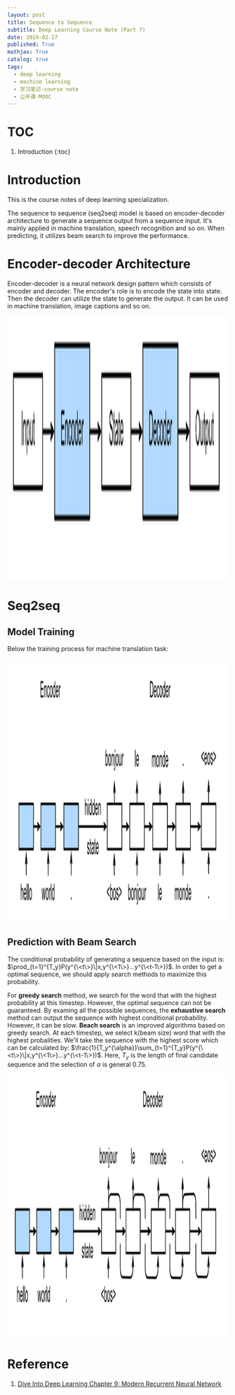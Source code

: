 ```yaml
---
layout: post
title: Sequence to Sequence 
subtitle: Deep Learning Course Note (Part 7)
date: 2019-02-27
published: True
mathjax: True
catalog: true
tags:
  - deep learning
  - machine learning
  - 学习笔记-course note
  - 公开课-MOOC
---
```

# TOC
1. Introduction
{:toc}


# Introduction
This is the course notes of deep learning specialization. 

The sequence to sequence (seq2seq) model is based on encoder-decoder architecture to generate a sequence output from a sequence input. It's mainly applied in machine translation, speech recognition and so on. When predicting, it utilizes beam search to improve the performance.

# Encoder-decoder Architecture

Encoder-decoder is a neural network design pattern which consists of encoder and decoder. The encoder's role is to encode the state into state. Then the decoder can utilize the state to generate the output. It can be used in machine translation, image captions and so on. 

<img src='/img/deep_learning_course/encoder_decoder.png' width='600' height='600'>


# Seq2seq

## Model Training

Below the training process for machine translation task:

<img src='/img/deep_learning_course/seq2seq.png' width='600' height='600'>

## Prediction with Beam Search

The conditional probability of generating a sequence based on the input is: $\prod_{t=1}^{T_y}P(y^{\<t\>}\|x,y^{\<1\>}...y^{\<t-1\>})$. In order to get a optimal sequence, we should apply search methods to maximize this probability. 

For **greedy search** method, we search for the word that with the highest probability at this timestep. However, the optimal sequence can not be guaranteed. By examing all the possible sequences, the **exhaustive search** method can output the sequence with highest conditional probability. However, it can be slow. **Beach search** is an improved algorithms based on greedy search. At each timestep, we select k(beam size) word that with the highest probalities. We'll take the sequence with the highest score which can be calculated by: $\frac{1}{T_y^{\alpha}}\sum_{t=1}^{T_y}P(y^{\<t\>}\|x,y^{\<1\>}...y^{\<t-1\>})$. Here, $T_y$ is the length of final candidate sequence and the selection of $\alpha$ is general 0.75.

<img src='/img/deep_learning_course/seq2seq_pred.png' width='600' height='600'>

# Reference
1. [Dive Into Deep Learning Chapter 9: Modern Recurrent Neural Network](https://d2l.ai/)

